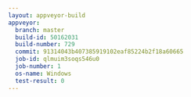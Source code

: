 ```yaml
---
layout: appveyor-build
appveyor:
  branch: master
  build-id: 50162031
  build-number: 729
  commit: 91314043b407385919102eaf85224b2f18a60665
  job-id: qlmuim3soqs546u0
  job-number: 1
  os-name: Windows
  test-result: 0
---
```

